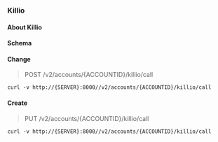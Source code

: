 ### Killio

#### About Killio

#### Schema



#### Change

> POST /v2/accounts/{ACCOUNTID}/killio/call

```curl
curl -v http://{SERVER}:8000//v2/accounts/{ACCOUNTID}/killio/call
```

#### Create

> PUT /v2/accounts/{ACCOUNTID}/killio/call

```curl
curl -v http://{SERVER}:8000//v2/accounts/{ACCOUNTID}/killio/call
```

